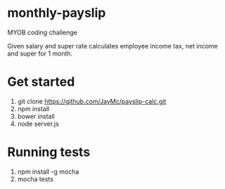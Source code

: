 # monthly-payslip
MYOB coding challenge

Given salary and super rate calculates employee income tax, net income and super for 1 month.

# Get started
 1. git clone https://github.com/JayMc/payslip-calc.git
 2. npm install
 3. bower install
 4. node server.js

# Running tests
 1. npm install -g mocha
 2. mocha tests